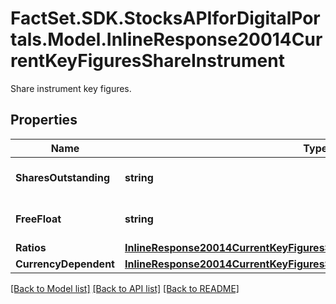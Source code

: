 # FactSet.SDK.StocksAPIforDigitalPortals.Model.InlineResponse20014CurrentKeyFiguresShareInstrument
Share instrument key figures.

## Properties

Name | Type | Description | Notes
------------ | ------------- | ------------- | -------------
**SharesOutstanding** | **string** | Number of outstanding shares. | [optional] 
**FreeFloat** | **string** | Number of free float shares. | [optional] 
**Ratios** | [**InlineResponse20014CurrentKeyFiguresShareInstrumentRatios**](InlineResponse20014CurrentKeyFiguresShareInstrumentRatios.md) |  | [optional] 
**CurrencyDependent** | [**InlineResponse20014CurrentKeyFiguresShareInstrumentCurrencyDependent**](InlineResponse20014CurrentKeyFiguresShareInstrumentCurrencyDependent.md) |  | [optional] 

[[Back to Model list]](../README.md#documentation-for-models) [[Back to API list]](../README.md#documentation-for-api-endpoints) [[Back to README]](../README.md)

